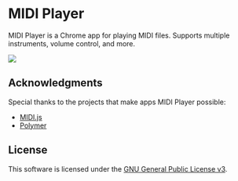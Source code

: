 # MIDI Player #

MIDI Player is a Chrome app for playing MIDI files. Supports multiple instruments, volume control, and more.

[<img src="https://developer.chrome.com/webstore/images/ChromeWebStore_BadgeWBorder_v2_206x58.png"/>](https://chrome.google.com/webstore/detail/midi-player/ggdnfelcdiebaofocemalnfclifhbfij)

## Acknowledgments ##

Special thanks to the projects that make apps MIDI Player possible:

 - [MIDI.js](http://mudcu.be/midi-js/)
 - [Polymer](http://www.polymer-project.org/)

## License ##

This software is licensed under the [GNU General Public License v3](http://www.gnu.org/copyleft/gpl.html).
